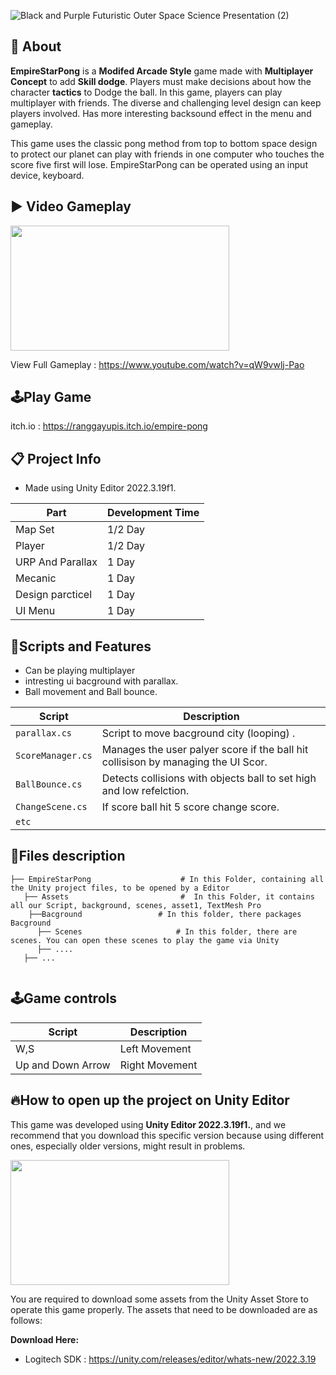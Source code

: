 ![Black and Purple Futuristic Outer Space Science Presentation (2)](https://github.com/user-attachments/assets/00e58886-f77f-40e7-bec5-9e2b6915eaa5)

## 🔴 About
**EmpireStarPong** is a **Modifed Arcade Style** game made with **Multiplayer Concept** to add **Skill dodge**. Players must make decisions about how the character **tactics** to Dodge the ball. In this game, players can play multiplayer with friends. The diverse and challenging level design can keep players involved. Has more interesting backsound effect in the menu and gameplay.

This game uses the classic pong method from top to bottom space design to protect our planet can play with friends in one computer who touches the score five first will lose. EmpireStarPong can be operated using an input device, keyboard.


## ▶️ Video Gameplay
<img src="https://github.com/user-attachments/assets/ef02f34c-c276-4cf7-87c3-e1bbb691d0e8" width="350" height="200">

View Full Gameplay : https://www.youtube.com/watch?v=qW9vwlj-Pao

## 🕹️Play Game
itch.io : https://ranggayupis.itch.io/empire-pong

## 📋 Project Info
- Made using Unity Editor 2022.3.19f1.

| Part | Development Time |
|------------------|------|
| Map Set | 1/2 Day|
| Player |  1/2 Day |
| URP And Parallax | 1 Day|
| Mecanic | 1 Day |
| Design parcticel | 1 Day |
| UI Menu | 1 Day |

## 📜Scripts and Features
- Can be playing multiplayer
- intresting ui bacground with parallax.
- Ball movement and Ball bounce.

| Script                | Description                                                                 |
|-----------------------|-----------------------------------------------------------------------------|
| `parallax.cs` | Script to move bacground city (looping) . |
| `ScoreManager.cs` | Manages the user palyer score if the ball hit collisison by managing the UI Scor. |
| `BallBounce.cs` | Detects collisions with objects ball to set high and low refelction. |
| `ChangeScene.cs` | If score ball hit 5 score change score.|
| `etc` |

## 📂Files description

```
├── EmpireStarPong                    # In this Folder, containing all the Unity project files, to be opened by a Editor
   ├── Assets                         #  In this Folder, it contains all our Script, background, scenes, asset1, TextMesh Pro
    ├──Bacground                 # In this folder, there packages Bacground
      ├── Scenes                     # In this folder, there are scenes. You can open these scenes to play the game via Unity
      ├── ....
   ├── ...
      
```

## 🕹️Game controls
| Script | Description |
|----------------------|------------------|
| W,S | Left Movement|
| Up and Down Arrow | Right Movement|

## 🔥How to open up the project on Unity Editor
This game was developed using **Unity Editor 2022.3.19f1.**, and we recommend that you download this specific version because using different ones, especially older versions, might result in problems.

<img src="https://github.com/user-attachments/assets/b28116d6-7128-458e-a041-ee5f336c5a55" width="350" height="200">

You are required to download some assets from the Unity Asset Store to operate this game properly. The assets that need to be downloaded are as follows:

**Download Here:** 
- Logitech SDK : https://unity.com/releases/editor/whats-new/2022.3.19


